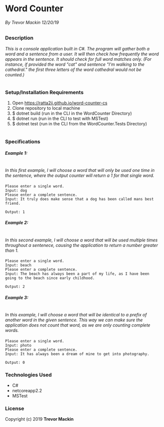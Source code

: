# **Word Counter**

###### By Trevor Mackin 12/20/19  

### **Description**

_This is a console application built in C#. The program will gather both a word and a sentence from a user. It will then check how frequently the word appears in the sentence. It should check for full word matches only. (For instance, if provided the word "cat" and sentence "I'm walking to the cathedral." the first three letters of the word cathedral would not be counted.)_


#
###  **Setup/Installation Requirements**

1. Open https://ratta2ii.github.io/word-counter-cs
2. Clone repository to local machine
3. $ dotnet build (run in the CLI in the WordCounter Directory)
4. $ dotnet run (run in the CLI to test with MSTest)
5. $ dotnet test (run in the CLI from the WordCounter.Tests Directory)

#
### **Specifications**

##### Example 1:
# 
####
_In this first example, I will choose a word that will only be used one time in the sentence, where the output counter will return a 1 for that single word._ 

####
    Please enter a single word.
    Input: dog
    Please enter a complete sentence. 
    Input: It truly does make sense that a dog has been called mans best friend.
    
    Output: 1
    
##### Example 2:
# 
####
_In this second example, I will choose a word that will be used multiple times throughout a sentenece, causing the application to return a number greater than 1._ 

####
    Please enter a single word.
    Input: beach
    Please enter a complete sentence. 
    Input: The beach has always been a part of my life, as I have been going to the beach since early childhood.
    
    Output: 2
    
##### Example 3:
# 
####
_In this example, I will choose a word that will be identical to a prefix of another word in the given sentence. This way we can make sure the application does not count that word, as we are only counting complete words._

####
    Please enter a single word.
    Input: photo
    Please enter a complete sentence. 
    Input: It has always been a dream of mine to get into photography.
    
    Output: 0
    
### **Technologies Used**

* C#
* netcoreapp2.2
* MSTest

### **License**

Copyright (c) 2019 **Trevor Mackin**